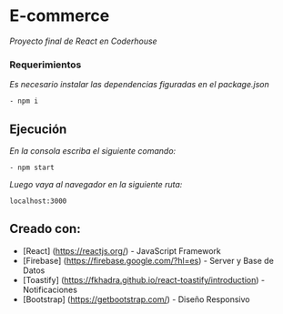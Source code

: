 # E-commerce

_Proyecto final de React en Coderhouse_

### Requerimientos

_Es necesario instalar las dependencias figuradas en el package.json_

```
- npm i
```

## Ejecución

_En la consola escriba el siguiente comando:_

```
- npm start
```

_Luego vaya al navegador en la siguiente ruta:_

```
localhost:3000
```

## Creado con:

* [React] (https://reactjs.org/) - JavaScript Framework
* [Firebase] (https://firebase.google.com/?hl=es) - Server y Base de Datos
* [Toastify] (https://fkhadra.github.io/react-toastify/introduction) - Notificaciones
* [Bootstrap] (https://getbootstrap.com/) - Diseño Responsivo